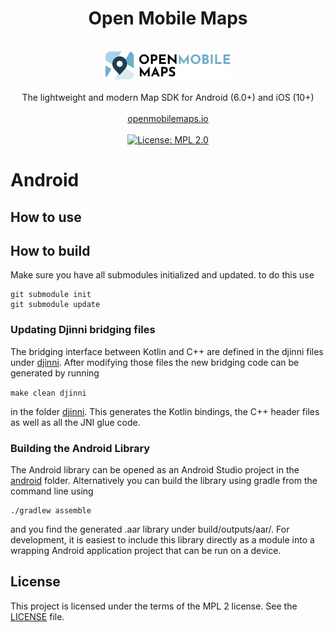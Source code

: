 <h1 align="center">Open Mobile Maps</h1>
<br />
<div align="center">
  <img width="200" height="45" src="../logo.svg" />
  <br />
  <br />
  The lightweight and modern Map SDK for Android (6.0+) and iOS (10+)
  <br />
  <br />
  <a href="https://openmobilemaps.io/">openmobilemaps.io</a>
</div>
<br />
<div align="center">
    <!-- License -->
    <a href="https://github.com/openmobilemaps/maps-core/blob/master/LICENSE">
      <img alt="License: MPL 2.0"
      src="https://img.shields.io/badge/License-MPL%202.0-brightgreen.svg">
    </a>
</div>

<h1>Android</h1>

## How to use

## How to build

Make sure you have all submodules initialized and updated. to do this use
```
git submodule init
git submodule update
```

### Updating Djinni bridging files

The bridging interface between Kotlin and C++ are defined in the djinni files under [djinni](../djinni). After modifying those files the new bridging code can be generated by running

```make clean djinni```

in the folder [djinni](../djinni). This generates the Kotlin bindings, the C++ header files as well as all the JNI glue code.

### Building the Android Library

The Android library can be opened as an Android Studio project in the [android](.) folder. Alternatively you can build the library using gradle from the command line using

```
./gradlew assemble
```

and you find the generated .aar library under build/outputs/aar/. For development, it is easiest to include this library directly as a module into a wrapping Android application project that can be run on a device.

## License
This project is licensed under the terms of the MPL 2 license. See the [LICENSE](../LICENSE) file.
